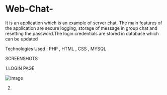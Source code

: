 # Web-Chat-
It is an application which is an example of server chat. The main features of the application are secure logging, storage of message in group chat and resetting the password.The login credentials are stored in database which can be updated

Technologies Used : PHP , HTML , CSS , MYSQL

SCREENSHOTS

1.LOGIN PAGE

![image](https://user-images.githubusercontent.com/46840813/51697016-d672ac00-202c-11e9-9b27-9070af4d172e.png)

2.
